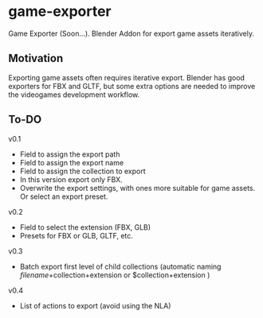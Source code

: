 # game-exporter
Game Exporter (Soon...). Blender Addon for export game assets iteratively.

## Motivation
Exporting game assets often requires iterative export. Blender has good exporters for FBX and GLTF, but some extra options are needed to improve the videogames development workflow.

## To-DO
v0.1
- Field to assign the export path
- Field to assign the export name
- Field to assign the collection to export
- In this version export only FBX.
- Overwrite the export settings, with ones more suitable for game assets. Or select an export preset.

v0.2
- Field to select the extension (FBX, GLB)
- Presets for FBX or GLB, GLTF, etc.

v0.3
- Batch export first level of child collections (automatic naming $filename+$collection+extension or $collection+extension )

v0.4
- List of actions to export (avoid using the NLA) 
